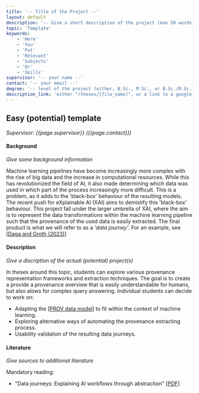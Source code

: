 ```yaml
---
title: '-- Title of the Project --'
layout: default
description: '-- Give a short description of the project (max 50 words) --'
topic: 'Template' 
keywords: 
    - 'Here'
    - 'You'
    - 'Put'
    - 'Relevant'
    - 'Subjects'
    - 'Or'
    - 'Skills'
supervisor: '-- your name --'
contact: '-- your email --'
degree: '-- level of the project (either, B.Sc., M.Sc., or B.Sc./M.Sc.)'
description_link: 'either "/theses/[file_name]", or a link to a google doc or other external resource.'
---
```



## Easy (potential) template
*Supervisor: {{page.supervisor}} ({{page.contact}})*

#### Background
*Give some background information*

Machine learning pipelines have become increasingly more complex with the rise of big data and the increase in computational resources. While this has revolutionized the field of AI, it also made determining which data was used in which part of the process increasingly more difficult. This is a problem, as it adds to the 'black-box' behaviour of the resulting models. The recent push for eXplainable AI (XAI) aims to demistify this 'black-box' behaviour. This project fall under the larger umbrella of XAI, where the aim is to represent the data transformations within the machine learning pipeline such that the provenance of the used data is easily extracted. The final product is what we will refer to as a _'data journey'_. For an example, see [<a href='https://content.iospress.com/articles/semantic-web/sw233407'>Daga and Groth (2023)</a>]

#### Description
*Give a discription of the actual (potential) project(s)*

In theses around this topic, students can explore various provenance representation frameworks and extraction techniques. The goal is to create a provide a provenance overview that is easily understandable for humans, but also alows for complex query answering. Individual students can decide to work on:
- Adapting the [<a href="https://www.w3.org/TR/2013/NOTE-prov-overview-20130430/">PROV data model</a>] to fit within the context of machine learning.
- Exploring alternative ways of automating the provenance extracting process.
- Usability validation of the resulting data journeys.

#### Literature
*Give sources to additional literature*

Mandatory reading:
- "Data journeys: Explaining AI workflows through abstraction" [<a href="https://content.iospress.com/articles/semantic-web/sw233407">PDF</a>]